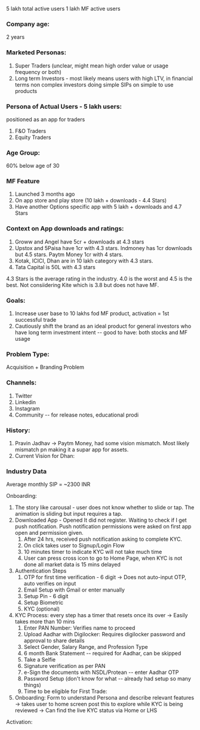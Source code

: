 5 lakh total active users
1 lakh MF active users
### Company age: 
2 years
### Marketed Personas:
1. Super Traders (unclear, might mean high order value or usage frequency or both)
2. Long term Investors - most likely means users with high LTV, in financial terms non complex investors doing simple SIPs on simple to use products

### Persona of Actual Users - 5 lakh users:
positioned as an app for traders
1. F&O Traders
2. Equity Traders

### Age Group:
60% below age of 30

### MF Feature
1. Launched 3 months ago
2. On app store and play store (10 lakh + downloads - 4.4 Stars)
4. Have another Options specific  app with 5 lakh + downloads and 4.7 Stars

### Context on App downloads and ratings:
1. Groww and Angel have 5cr + downloads at 4.3 stars
2. Upstox and 5Paisa have 1cr with 4.3 stars. Indmoney has 1cr downloads but 4.5 stars. Paytm Money 1cr with 4 stars.
3. Kotak, ICICI, Dhan are in 10 lakh category with 4.3 stars. 
4. Tata Capital is 50L with 4.3 stars

4.3 Stars is the average rating in the industry. 4.0 is the worst and 4.5 is the best. Not consiidering Kite which is 3.8 but does not have MF.

### Goals:
1. Increase user base to 10 lakhs fod MF product, activation = 1st successful trade
2. Cautiously shift the brand as an ideal product for general investors who have long term investment intent -- good to have: both stocks and MF usage

### Problem Type: 
Acquisition + Branding Problem

### Channels:
1. Twitter
2. Linkedin
3. Instagram
4. Community -- for release notes, educational prodi

### History:
1. Pravin Jadhav -> Paytm Money, had some vision mismatch. Most likely mismatch pn making it a supar app for assets.
2. Current Vision for Dhan: 

### Industry Data
Average monthly SIP = ~2300 INR


Onboarding:
1. The story like carousal - user does not know whether to slide or tap. The animation is sliding but input requires a tap.
2. Downloaded App - Opened It did not register. Waiting to check if I get push notification. Push notification permissions were asked on first app open and permission given.
	1. After 24 hrs, received push notification asking to complete KYC.
	2. On click takes user to Signup/Login Flow
	3. 10 minutes timer to indicate KYC will not take much time
	4. User can press cross icon to go to Home Page, when KYC is not done all market data is 15 mins delayed
3. Authentication Steps
	1. OTP for first time verification - 6 digit -> Does not auto-input OTP, auto verifies on input
	2. Email Setup with Gmail or enter manually
	3. Setup Pin - 6 digit
	4. Setup Biometric
	5. KYC (optional)
4. KYC Process: every step has a timer that resets once its over -> Easily takes more than 10 mins
	1. Enter PAN Number: Verifies name to proceed
	2. Upload Aadhar with Digilocker: Requires digilocker password and approval to share details
	3. Select Gender, Salary Range, and Profession Type
	4. 6 month Bank Statement -- required for Aadhar, can be skipped
	5. Take a Selfie
	6. Signature verification as per PAN
	7. e-Sign the documents with NSDL/Protean -- enter Aadhar OTP
	8. Password Setup (don't know for what -- already had setup so many things)
	9. Time to be eligible for First Trade: 
5. Onboarding: Form to understand Persona and describe relevant features -> takes user to home screen post this to explore while KYC is being reviewed -> Can find the live KYC status via Home or LHS

Activation:

